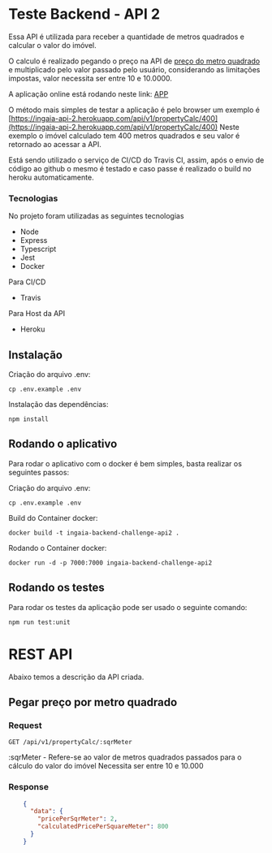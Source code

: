 # Teste Backend - API 2

Essa API é utilizada para receber a quantidade de metros quadrados e calcular o valor do imóvel.

O calculo é realizado pegando o preço na API de [preço do metro quadrado](https://github.com/andreluizpd/ingaia_backend_challenge) e multiplicado pelo valor passado pelo usuário, considerando as limitações impostas, valor necessita ser entre 10 e 10.0000.

A aplicação online está rodando neste link: [APP](https://ingaia-api-2.herokuapp.com/)

O método mais simples de testar a aplicação é pelo browser um exemplo é [https://ingaia-api-2.herokuapp.com/api/v1/propertyCalc/400](https://ingaia-api-2.herokuapp.com/api/v1/propertyCalc/400)
Neste exemplo o imóvel calculado tem 400 metros quadrados e seu valor é retornado ao acessar a API.

Está sendo utilizado o serviço de CI/CD do Travis CI, assim, após o envio de código ao github o mesmo é testado e caso passe é realizado o build no heroku automaticamente.

### Tecnologias

No projeto foram utilizadas as seguintes tecnologias

- Node
- Express
- Typescript
- Jest
- Docker

Para CI/CD

- Travis

Para Host da API

- Heroku

## Instalação

Criação do arquivo .env:

    cp .env.example .env

Instalação das dependências:

    npm install

## Rodando o aplicativo

Para rodar o aplicativo com o docker é bem simples, basta realizar os seguintes passos:

Criação do arquivo .env:

    cp .env.example .env

Build do Container docker:

    docker build -t ingaia-backend-challenge-api2 .

Rodando o Container docker:

    docker run -d -p 7000:7000 ingaia-backend-challenge-api2

## Rodando os testes

Para rodar os testes da aplicação pode ser usado o seguinte comando:

    npm run test:unit

# REST API

Abaixo temos a descrição da API criada.

## Pegar preço por metro quadrado

### Request

`GET /api/v1/propertyCalc/:sqrMeter`

:sqrMeter - Refere-se ao valor de metros quadrados passados para o cálculo do valor do imóvel
Necessita ser entre 10 e 10.000

### Response

```JSON
    {
      "data": {
        "pricePerSqrMeter": 2,
        "calculatedPricePerSquareMeter": 800
      }
    }
```
